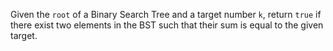 Given the `root` of a Binary Search Tree and a target number `k`, return `true` if there exist two elements in the BST such that their sum is equal to the given target.